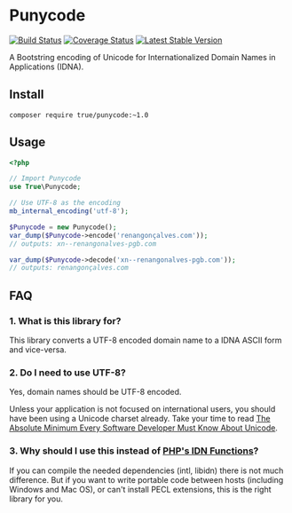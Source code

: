 # Punycode

[![Build Status](https://secure.travis-ci.org/true/php-punycode.png?branch=master)](http://travis-ci.org/true/php-punycode)
[![Coverage Status](https://coveralls.io/repos/true/php-punycode/badge.png?branch=master)](https://coveralls.io/r/true/php-punycode)
[![Latest Stable Version](https://poser.pugx.org/true/punycode/version.png)](https://packagist.org/packages/true/punycode)

A Bootstring encoding of Unicode for Internationalized Domain Names in Applications (IDNA).


## Install

```
composer require true/punycode:~1.0
```


## Usage

```php
<?php

// Import Punycode
use True\Punycode;

// Use UTF-8 as the encoding
mb_internal_encoding('utf-8');

$Punycode = new Punycode();
var_dump($Punycode->encode('renangonçalves.com'));
// outputs: xn--renangonalves-pgb.com

var_dump($Punycode->decode('xn--renangonalves-pgb.com'));
// outputs: renangonçalves.com
```


## FAQ

### 1. What is this library for?

This library converts a UTF-8 encoded domain name to a IDNA ASCII form and vice-versa.


### 2. Do I need to use UTF-8?

Yes, domain names should be UTF-8 encoded.

Unless your application is not focused on international users, you should have been using a Unicode charset already.
Take your time to read [The Absolute Minimum Every Software Developer Must Know About Unicode](http://www.joelonsoftware.com/articles/Unicode.html).


### 3. Why should I use this instead of [PHP's IDN Functions](http://php.net/manual/en/ref.intl.idn.php)?

If you can compile the needed dependencies (intl, libidn) there is not much difference.
But if you want to write portable code between hosts (including Windows and Mac OS), or can't install PECL extensions, this is the right library for you.
